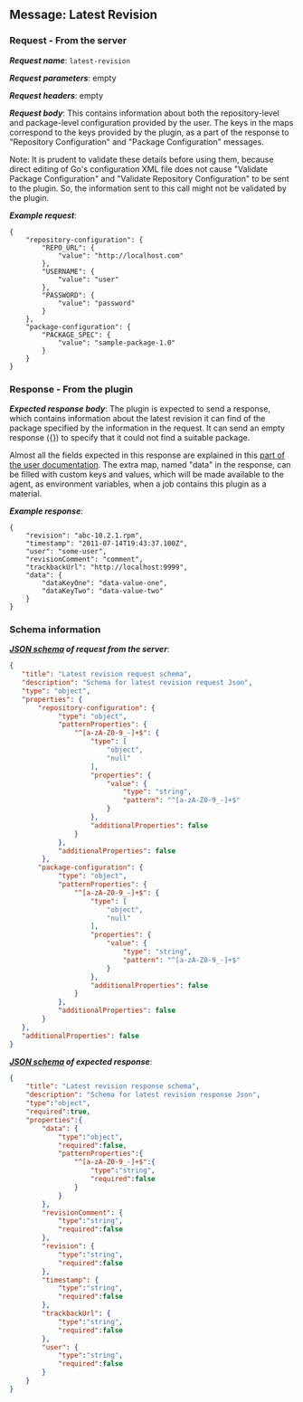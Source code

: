 ## Message: Latest Revision
 
### Request - From the server

***Request name***: ```latest-revision```

***Request parameters***: empty

***Request headers***: empty

***Request body***: This contains information about both the repository-level and package-level configuration provided by the user. The keys in the maps correspond to the keys provided by the plugin, as a part of the response to "Repository Configuration" and "Package Configuration" messages.

Note: It is prudent to validate these details before using them, because direct editing of Go's configuration XML file does not cause "Validate Package Configuration" and "Validate Repository Configuration" to be sent to the plugin. So, the information sent to this call might not be validated by the plugin.

***Example request***:
```{json}
{
    "repository-configuration": {
        "REPO_URL": {
            "value": "http://localhost.com"
        },
        "USERNAME": {
            "value": "user"
        },
        "PASSWORD": {
            "value": "password"
        }
    },
    "package-configuration": {
        "PACKAGE_SPEC": {
            "value": "sample-package-1.0"
        }
    }
}
```

### Response - From the plugin

***Expected response body***: The plugin is expected to send a response, which contains information about the latest revision it can find of the package specified by the information in the request. It can send an empty response ({}) to specify that it could not find a suitable package.

Almost all the fields expected in this response are explained in this [part of the user documentation](http://docs.go.cd/current/extension_points/package_repository_extension.html#package-information-display). The extra map, named "data" in the response, can be filled with custom keys and values, which will be made available to the agent, as environment variables, when a job contains this plugin as a material.

***Example response***:
```{json}
{
    "revision": "abc-10.2.1.rpm",
    "timestamp": "2011-07-14T19:43:37.100Z",
    "user": "some-user",
    "revisionComment": "comment",
    "trackbackUrl": "http://localhost:9999",
    "data": {
        "dataKeyOne": "data-value-one",
        "dataKeyTwo": "data-value-two"
    }
}
```

### Schema information

***[JSON schema](http://json-schema.org) of request from the server***:
 ```json
{
    "title": "Latest revision request schema",
    "description": "Schema for latest revision request Json",
    "type": "object",
    "properties": {
        "repository-configuration": {
             "type": "object",
             "patternProperties": {
                 "^[a-zA-Z0-9_-]+$": {
                     "type": [
                         "object",
                         "null"
                     ],
                     "properties": {
                         "value": {
                             "type": "string",
                             "pattern": "^[a-zA-Z0-9_-]+$"
                         }
                     },
                     "additionalProperties": false
                 }
             },
             "additionalProperties": false
         },
        "package-configuration": {
             "type": "object",
             "patternProperties": {
                 "^[a-zA-Z0-9_-]+$": {
                     "type": [
                         "object",
                         "null"
                     ],
                     "properties": {
                         "value": {
                             "type": "string",
                             "pattern": "^[a-zA-Z0-9_-]+$"
                         }
                     },
                     "additionalProperties": false
                 }
             },
             "additionalProperties": false
         }
    },
    "additionalProperties": false
}
```

***[JSON schema](http://json-schema.org) of expected response***:
```json
{
    "title": "Latest revision response schema",
    "description": "Schema for latest revision response Json",
    "type":"object",
    "required":true,
    "properties":{
        "data": {
            "type":"object",
            "required":false,
            "patternProperties":{
                "^[a-zA-Z0-9_-]+$":{
                    "type":"string",
                    "required":false
                }
            }
        },
        "revisionComment": {
            "type":"string",
            "required":false
        },
        "revision": {
            "type":"string",
            "required":false
        },
        "timestamp": {
            "type":"string",
            "required":false
        },
        "trackbackUrl": {
            "type":"string",
            "required":false
        },
        "user": {
            "type":"string",
            "required":false
        }
    }
}
```
